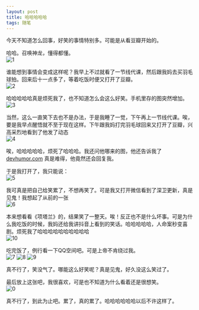 ```yaml
---
layout: post
title: 哈哈哈哈哈
tags: 随笔
---
```


今天不知道怎么回事，好笑的事情特别多。可能是从看豆瓣开始的。

哈哈。召唤神龙，懂得都懂。<br/>
![1](https://github.com/xplusy44/xplusy44.github.io/blob/main/theme/1.jpg)

谁能想到事情会变成这样呢？我早上不过就看了一节线代课，然后跟我妈去买羽毛球拍。回来后十一点多了，等着吃饭时便又打开了豆瓣。<br/>
![2](https://github.com/xplusy44/xplusy44.github.io/blob/main/theme/2.jpg)

哈哈哈哈哈真是烦死我了，也不知道怎么会这么好笑。手机里存的图突然增加。<br/>
![3](https://github.com/xplusy44/xplusy44.github.io/blob/main/theme/3.jpg)

当然，这么一直笑下去也不是办法，于是我睡了一觉，下午再上一节线代课。唉，要是我早点醒悟就不至于现在这样。下午跟我妈打完羽毛球回来又打开了豆瓣，兴高采烈地看到了他发了动态<br/>
![4](https://github.com/xplusy44/xplusy44.github.io/blob/main/theme/4.png)

唉，哈哈哈哈哈，烦死了哈哈哈。我还问他哪来的图，他还告诉我了[devhumor.com](devhumor.com) 真是难得，他竟然还会回复我。

于是我打开了，我只能说：<br/>
![5](https://github.com/xplusy44/xplusy44.github.io/blob/main/theme/5.jpg)

我可真是把自己给笑累了，不想再笑了。可是我又打开微信看到了深卫更新，真是见鬼！我想起了从前的一张<br/>
![6](https://github.com/xplusy44/xplusy44.github.io/blob/main/theme/6.jpg)

本来想看看《项塔兰》的，结果笑了一整天。唉！反正也不是什么坏事。可是为什么我吃饭的时候，我妈还给我讲抖音上看到的笑话。哈哈哈哈哈，人命案秒变喜剧。烦死我了哈哈哈哈哈哈哈哈哈哈<br/>
![10](https://github.com/xplusy44/xplusy44.github.io/blob/main/theme/10.jpg)

吃完饭了，例行看一下QQ空间吧。可是上帝不肯绕过我。<br/>
![7](https://github.com/xplusy44/xplusy44.github.io/blob/main/theme/7.jpeg)
![8](https://github.com/xplusy44/xplusy44.github.io/blob/main/theme/8.jpeg)
![9](https://github.com/xplusy44/xplusy44.github.io/blob/main/theme/9.jpeg)

真不行了，笑没气了。哪能这么好笑呢？真是见鬼，好久没这么笑过了。

最后放上这张吧，我很喜欢，可是也不知道为什么看着还是很想笑。<br/>
![0](https://github.com/xplusy44/xplusy44.github.io/blob/main/theme/0.jpg)

真不行了，到此为止吧。累了，真的累了。哈哈哈哈哈哈以后不许这样了。

